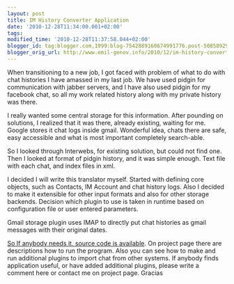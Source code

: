 ```yaml
---
layout: post
title: IM History Converter Application
date: '2010-12-28T11:34:00.001+02:00'
tags: 
modified_time: '2010-12-28T11:37:58.044+02:00'
blogger_id: tag:blogger.com,1999:blog-7542889160674991776.post-5085892922446924810
blogger_orig_url: http://www.emil-genov.info/2010/12/im-history-converter-application.html
---
```


When transitioning to a new job, I got faced with problem of what to do with chat histories I have amassed in my last job. We have used pidgin for communication with jabber servers, and I have also used pidgin for my facebook chat, so all my work related history along with my private history was there.

I really wanted some central storage for this information. After pounding on solutions, I realized that it was there, already existing, waiting for me. Google stores it chat logs inside gmail. Wonderful idea, chats there are safe, easy accessible and what is most important completely search-able.

So I looked through Interwebs, for existing solution, but could not find one. Then I looked at format of pidgin history, and it was simple enough. Text file with each chat, and index files in xml.

I decided I will write this translator myself. Started with defining core objects, such as Contacts, IM Account and chat history logs. Also I decided to make it extensible for other input formats and also for other storage backends. Decision which plugin to use is taken in runtime based on configuration file or user entered parameters.

Gmail storage plugin uses IMAP to directly put chat histories as gmail messages with their original dates.

[So If anybody needs it, source code is available](https://code.google.com/p/im-history-converter/). On project page there are descriptions how to run the program. Also you can see how to make and run additional plugins to import chat from other systems. If anybody finds application useful, or have added additional plugins, please write a comment here or contact me on project page. Gracias
